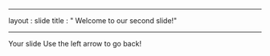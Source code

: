 _ _ _
layout : slide
title : " Welcome to our second slide!"
_ _ _
Your slide
Use the left arrow to go back! 
